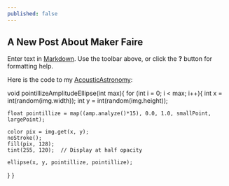 ```yaml
---
published: false
---
```

## A New Post About Maker Faire

Enter text in [Markdown](http://daringfireball.net/projects/markdown/). Use the toolbar above, or click the **?** button for formatting help.

Here is the code to my [AcousticAstronomy](https://github.com/mvpoirier/AcousticAstronomy):

void pointillizeAmplitudeEllipse(int max){
  for (int i = 0; i < max; i++){
    int x = int(random(img.width));
    int y = int(random(img.height));
    
    float pointillize = map((amp.analyze()*15), 0.0, 1.0, smallPoint, largePoint);

    color pix = img.get(x, y);
    noStroke();
    fill(pix, 128);
    tint(255, 120);  // Display at half opacity
    
    ellipse(x, y, pointillize, pointillize);
  }
}
